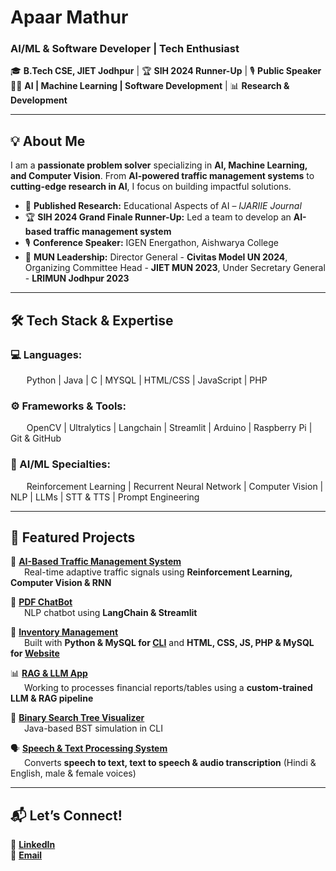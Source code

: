 # **Apaar Mathur**  
###  **AI/ML & Software Developer | Tech Enthusiast**  

🎓 **B.Tech CSE, JIET Jodhpur** | 🏆 **SIH 2024 Runner-Up** | 🎙 **Public Speaker**  
👨‍💻 **AI | Machine Learning | Software Development** | 📊 **Research & Development**  

---  

## **💡 About Me**  
I am a **passionate problem solver** specializing in **AI, Machine Learning, and Computer Vision**. From **AI-powered traffic management systems** to **cutting-edge research in AI**, I focus on building impactful solutions.

- 🔬 **Published Research:** Educational Aspects of AI – *IJARIIE Journal* <br>
- 🏆 **SIH 2024 Grand Finale Runner-Up:** Led a team to develop an **AI-based traffic management system** <br>
- 🎙 **Conference Speaker:** IGEN Energathon, Aishwarya College <br>
- 🚀 **MUN Leadership:** Director General - **Civitas Model UN 2024**, Organizing Committee Head - **JIET MUN 2023**, Under Secretary General - **LRIMUN Jodhpur 2023** <br>

---

## **🛠 Tech Stack & Expertise**  
### **💻 Languages:** <br>
&emsp;&nbsp;&nbsp; Python | Java | C | MYSQL | HTML/CSS | JavaScript | PHP <br>
### **⚙️ Frameworks & Tools:** <br>
&emsp;&nbsp;&nbsp; OpenCV | Ultralytics | Langchain | Streamlit | Arduino | Raspberry Pi | Git & GitHub <br>
### **🧠 AI/ML Specialties:** <br>
&emsp;&nbsp;&nbsp; Reinforcement Learning | Recurrent Neural Network | Computer Vision | NLP | LLMs | STT & TTS | Prompt Engineering <br>

---

## **📌 Featured Projects**  
🚦 [**AI-Based Traffic Management System**](https://github.com/A-TomMarvoloRiddle/Fluxion) <br>
&emsp;&nbsp;&nbsp;Real-time adaptive traffic signals using **Reinforcement Learning, Computer Vision & RNN** <br>

🤖 [**PDF ChatBot**](https://github.com/A-TomMarvoloRiddle/Chat-with-PDF) <br>
&emsp;&nbsp;&nbsp;NLP chatbot using **LangChain & Streamlit** <br>

🛒 [**Inventory Management**](https://github.com/A-TomMarvoloRiddle/Catalog-Inventory-Management-on-Website) <br>
&emsp;&nbsp;&nbsp;Built with **Python & MySQL for [CLI](https://github.com/A-TomMarvoloRiddle/Inventory-Management-on-CLI)**  and **HTML, CSS, JS, PHP & MySQL for [Website](https://github.com/A-TomMarvoloRiddle/Catalog-Inventory-Management-on-Website)**<br>

📊 [**RAG & LLM App**](https://github.com/A-TomMarvoloRiddle/RAG-LLM-using-AI-Pipeline-with-streamlit-interface) <br>
&emsp;&nbsp;&nbsp;Working to processes financial reports/tables using a **custom-trained LLM & RAG pipeline** <br>

📄 [**Binary Search Tree Visualizer**](https://github.com/A-TomMarvoloRiddle) <br>
&emsp;&nbsp;&nbsp;Java-based BST simulation in CLI <br>

🗣️ [**Speech & Text Processing System**](https://github.com/A-TomMarvoloRiddle/STT-TTS-Audio-Transcription) <br>
&emsp;&nbsp;&nbsp;Converts **speech to text, text to speech & audio transcription** (Hindi & English, male & female voices) <br>

---

## **📬 Let’s Connect!**  
🔗 [**LinkedIn**](www.linkedin.com/in/apaarmat12) <br>
📧 [**Email**](mailto:ap1203m@gmail.com) <br>
